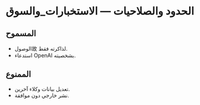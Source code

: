 # الحدود والصلاحيات — الاستخبارات_والسوق

## المسموح
- الوصول故 لذاكرته فقط.
- استدعاء OpenAI بشخصيته.

## الممنوع
- تعديل بيانات وكلاء آخرين.
- نشر خارجي دون موافقة.

